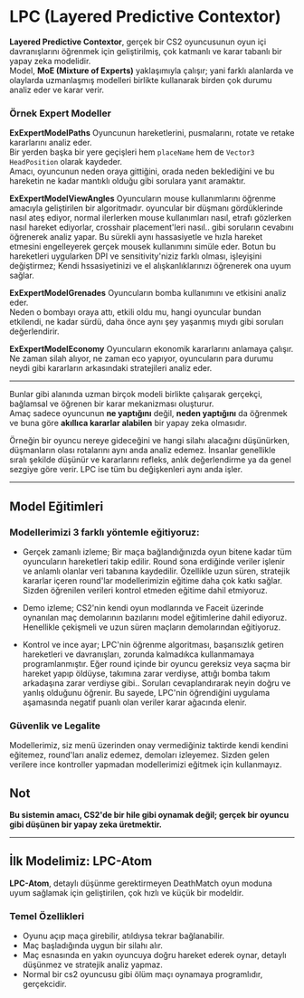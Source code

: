 # LPC (Layered Predictive Contextor)

**Layered Predictive Contextor**, gerçek bir CS2 oyuncusunun oyun içi davranışlarını öğrenmek için geliştirilmiş, çok katmanlı ve karar tabanlı bir yapay zeka modelidir.  
Model, **MoE (Mixture of Experts)** yaklaşımıyla çalışır; yani farklı alanlarda ve olaylarda uzmanlaşmış modelleri birlikte kullanarak birden çok durumu analiz eder ve karar verir.

### Örnek Expert Modeller

**ExExpertModelPaths**
Oyuncunun hareketlerini, pusmalarını, rotate ve retake kararlarını analiz eder.  
Bir yerden başka bir yere geçişleri hem `placeName` hem de `Vector3 HeadPosition` olarak kaydeder.  
Amacı, oyuncunun neden oraya gittiğini, orada neden beklediğini ve bu hareketin ne kadar mantıklı olduğu gibi sorulara yanıt aramaktır.

**ExExpertModelViewAngles**
Oyuncuların mouse kullanımlarını öğrenme amacıyla geliştirilen bir algoritmadır.
oyuncular bir düşmanı gördüklerinde nasıl ateş ediyor, normal ilerlerken mouse kullanımları nasıl, etrafı gözlerken nasıl hareket ediyorlar,
crosshair placement'leri nasıl.. gibi soruların cevabını öğrenerek analiz yapar.
Bu sürekli aynı hassasiyetle ve hızla hareket etmesini engelleyerek gerçek mousek kullanımını simüle eder.
Botun bu hareketleri uygularken DPI ve sensitivity'niziz farklı olması, işleyişini değiştirmez;
Kendi hssasiyetinizi ve el alışkanlıklarınızı öğrenerek ona uyum sağlar.

**ExExpertModelGrenades**
Oyuncuların bomba kullanımını ve etkisini analiz eder.  
Neden o bombayı oraya attı, etkili oldu mu, hangi oyuncular bundan etkilendi, ne kadar sürdü, daha önce aynı şey yaşanmış mıydı gibi soruları değerlendirir.

**ExExpertModelEconomy**
Oyuncuların ekonomik kararlarını anlamaya çalışır.  
Ne zaman silah alıyor, ne zaman eco yapıyor, oyuncuların para durumu neydi gibi kararların arkasındaki stratejileri analiz eder.

---

Bunlar gibi alanında uzman birçok modeli birlikte çalışarak gerçekçi, bağlamsal ve öğrenen bir karar mekanizması oluşturur.  
Amaç sadece oyuncunun **ne yaptığını** değil, **neden yaptığını** da öğrenmek ve buna göre **akıllıca kararlar alabilen** bir yapay zeka olmasıdır.

Örneğin bir oyuncu nereye gideceğini ve hangi silahı alacağını düşünürken, düşmanların olası rotalarını aynı anda analiz edemez.
İnsanlar genellikle sıralı şekilde düşünür ve kararlarını refleks, anlık değerlendirme ya da genel sezgiye göre verir. LPC ise tüm bu değişkenleri aynı anda işler.

---

## Model Eğitimleri
### Modellerimizi 3 farklı yöntemle eğitiyoruz:

- Gerçek zamanlı izleme; Bir maça bağlandığınızda oyun bitene kadar tüm oyuncuların hareketleri takip edilir.
Round sona erdiğinde veriler işlenir ve anlamlı olanlar veri tabanına kaydedilir. Özellikle uzun süren, stratejik kararlar içeren round'lar modellerimizin eğitime daha çok katkı sağlar.
Sizden öğrenilen verileri kontrol etmeden eğitime dahil etmiyoruz.

- Demo izleme; CS2'nin kendi oyun modlarında ve Faceit üzerinde oynanılan maç demolarının bazılarını model eğitimlerine dahil ediyoruz.
Henellikle çekişmeli ve uzun süren maçların demolarından eğitiyoruz.

- Kontrol ve ince ayar; LPC'nin öğrenme algoritması, başarısızlık getiren hareketleri ve davranışları, zorunda kalmadıkca kullanmamaya programlanmıştır.
Eğer round içinde bir oyuncu gereksiz veya saçma bir hareket yapıp öldüyse, takımına zarar verdiyse, attığı bomba takım arkadaşına zarar verdiyse gibi..
Soruları cevaplandırarak neyin doğru ve yanlış olduğunu öğrenir.
Bu sayede, LPC'nin öğrendiğini uygulama aşamasında negatif puanlı olan veriler karar ağacında elenir.

### Güvenlik ve Legalite
Modellerimiz, siz menü üzerinden onay vermediğiniz taktirde kendi kendini eğitemez, round'ları analiz edemez, demoları izleyemez.
Sizden gelen verilere ince kontroller yapmadan modellerimizi eğitmek için kullanmayız.

## Not

**Bu sistemin amacı, CS2'de bir hile gibi oynamak değil; gerçek bir oyuncu gibi düşünen bir yapay zeka üretmektir.**

---


## İlk Modelimiz: LPC-Atom

**LPC-Atom**, detaylı düşünme gerektirmeyen DeathMatch oyun moduna uyum sağlamak için geliştirilen, çok hızlı ve küçük bir modeldir.

### Temel Özellikleri
- Oyunu açıp maça girebilir, atıldıysa tekrar bağlanabilir.  
- Maç başladığında uygun bir silahı alır.  
- Maç esnasında en yakın oyuncuya doğru hareket ederek oynar, detaylı düşünmez ve stratejik analiz yapmaz.
- Normal bir cs2 oyuncusu gibi ölüm maçı oynamaya programlıdır, gerçekcidir.
